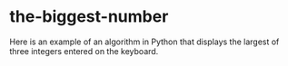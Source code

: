 # the-biggest-number
Here is an example of an algorithm in Python that displays the largest of three integers entered on the keyboard.
